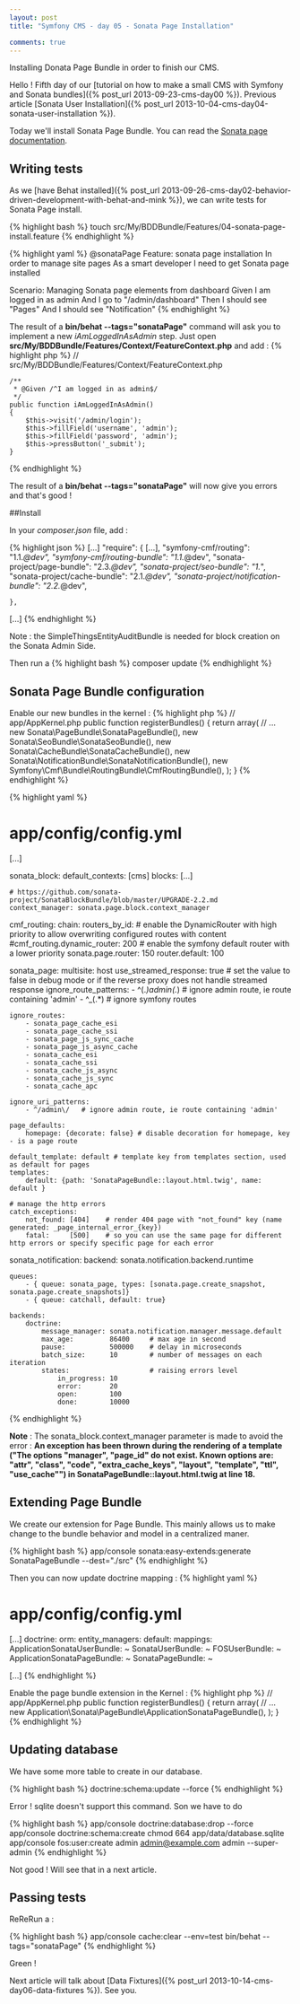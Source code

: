 ```yaml
---
layout: post
title: "Symfony CMS - day 05 - Sonata Page Installation"

comments: true
---
```


Installing Donata Page Bundle in order to finish our CMS.


Hello ! Fifth day of our [tutorial on how to make a small CMS with Symfony and Sonata bundles]({% post_url 2013-09-23-cms-day00 %}). Previous article [Sonata User Installation]({% post_url 2013-10-04-cms-day04-sonata-user-installation %}).

Today we'll install Sonata Page Bundle. You can read the [Sonata page documentation](http://www.sonata-project.org/bundles/page/master/doc/index.html).

## Writing tests

As we [have Behat installed]({% post_url 2013-09-26-cms-day02-behavior-driven-development-with-behat-and-mink %}), we can write tests for Sonata Page install.

{% highlight bash %}
touch src/My/BDDBundle/Features/04-sonata-page-install.feature
{% endhighlight %}

{% highlight yaml %}
@sonataPage
Feature: sonata page installation
  In order to manage site pages
  As a smart developer
  I need to get Sonata page installed

  Scenario: Managing Sonata page elements from dashboard
    Given I am logged in as admin
    And I go to "/admin/dashboard"
    Then I should see "Pages"
    And I should see "Notification"
{% endhighlight %}

The result of a **bin/behat --tags="sonataPage"** command will ask you to implement a new *iAmLoggedInAsAdmin* step.
Just open **src/My/BDDBundle/Features/Context/FeatureContext.php** and add :
{% highlight php %}
// src/My/BDDBundle/Features/Context/FeatureContext.php

    /**
     * @Given /^I am logged in as admin$/
     */
    public function iAmLoggedInAsAdmin()
    {
        $this->visit('/admin/login');
        $this->fillField('username', 'admin');
        $this->fillField('password', 'admin');
        $this->pressButton('_submit');
    }

{% endhighlight %}

The result of a **bin/behat --tags="sonataPage"** will now give you errors and that's good !

##Install

In your *composer.json* file, add :

{% highlight json %}
[...]
    "require": {
        [...],
        "symfony-cmf/routing": "1.1.*@dev",
        "symfony-cmf/routing-bundle": "1.1.*@dev",
        "sonata-project/page-bundle": "2.3.*@dev",
        "sonata-project/seo-bundle": "1.*",
        "sonata-project/cache-bundle": "2.1.*@dev",
        "sonata-project/notification-bundle": "2.2.*@dev",

    },
[...]
{% endhighlight %}

Note : the SimpleThingsEntityAuditBundle is needed for block creation on the Sonata Admin Side.

Then run a
{% highlight bash %}
composer update
{% endhighlight %}

## Sonata Page Bundle configuration

Enable our new bundles in the kernel :
{% highlight php %}
// app/AppKernel.php
public function registerBundles()
{
    return array(
        // ...
        new Sonata\PageBundle\SonataPageBundle(),
        new Sonata\SeoBundle\SonataSeoBundle(),
        new Sonata\CacheBundle\SonataCacheBundle(),
        new Sonata\NotificationBundle\SonataNotificationBundle(),
        new Symfony\Cmf\Bundle\RoutingBundle\CmfRoutingBundle(),
    );
}
{% endhighlight %}

{% highlight yaml %}
# app/config/config.yml
[...]

sonata_block:
    default_contexts: [cms]
    blocks:
        [...]

    # https://github.com/sonata-project/SonataBlockBundle/blob/master/UPGRADE-2.2.md
    context_manager: sonata.page.block.context_manager

cmf_routing:
    chain:
        routers_by_id:
            # enable the DynamicRouter with high priority to allow overwriting configured routes with content
            #cmf_routing.dynamic_router: 200
            # enable the symfony default router with a lower priority
            sonata.page.router: 150
            router.default: 100

sonata_page:
    multisite: host
    use_streamed_response: true # set the value to false in debug mode or if the reverse proxy does not handle streamed response
    ignore_route_patterns:
        - ^(.*)admin(.*)   # ignore admin route, ie route containing 'admin'
        - ^_(.*)          # ignore symfony routes

    ignore_routes:
        - sonata_page_cache_esi
        - sonata_page_cache_ssi
        - sonata_page_js_sync_cache
        - sonata_page_js_async_cache
        - sonata_cache_esi
        - sonata_cache_ssi
        - sonata_cache_js_async
        - sonata_cache_js_sync
        - sonata_cache_apc

    ignore_uri_patterns:
        - ^/admin\/   # ignore admin route, ie route containing 'admin'

    page_defaults:
        homepage: {decorate: false} # disable decoration for homepage, key - is a page route

    default_template: default # template key from templates section, used as default for pages
    templates:
        default: {path: 'SonataPageBundle::layout.html.twig', name: default }

    # manage the http errors
    catch_exceptions:
        not_found: [404]    # render 404 page with "not_found" key (name generated: _page_internal_error_{key})
        fatal:     [500]    # so you can use the same page for different http errors or specify specific page for each error

sonata_notification:
    backend: sonata.notification.backend.runtime

    queues:
        - { queue: sonata_page, types: [sonata.page.create_snapshot, sonata.page.create_snapshots]}
        - { queue: catchall, default: true}

    backends:
        doctrine:
            message_manager: sonata.notification.manager.message.default
            max_age:         86400     # max age in second
            pause:           500000    # delay in microseconds
            batch_size:      10        # number of messages on each iteration
            states:                    # raising errors level
                in_progress: 10
                error:       20
                open:        100
                done:        10000

{% endhighlight %}

**Note** : The sonata_block.context_manager parameter is made to avoid the error : **An exception has been thrown during the rendering of a template ("The options "manager", "page_id" do not exist. Known options are: "attr", "class", "code", "extra_cache_keys", "layout", "template", "ttl", "use_cache"") in SonataPageBundle::layout.html.twig at line 18.**


## Extending Page Bundle

We create our extension for Page Bundle. This mainly allows us to make change to the bundle behavior and model in a centralized maner.

{% highlight bash %}
app/console sonata:easy-extends:generate SonataPageBundle --dest="./src"
{% endhighlight %}

Then you can now update doctrine mapping :
{% highlight yaml %}
# app/config/config.yml
[...]
doctrine:
    orm:
        entity_managers:
            default:
                mappings:
                    ApplicationSonataUserBundle: ~
                    SonataUserBundle: ~
                    FOSUserBundle: ~
                    ApplicationSonataPageBundle: ~
                    SonataPageBundle: ~

[...]
{% endhighlight %}

Enable the page bundle extension in the Kernel :
{% highlight php %}
// app/AppKernel.php
public function registerBundles()
{
    return array(
        // ...
        new Application\Sonata\PageBundle\ApplicationSonataPageBundle(),
    );
}
{% endhighlight %}

## Updating database

We have some more table to create in our database.

{% highlight bash %}
doctrine:schema:update --force
{% endhighlight %}

Error ! sqlite doesn't support this command. Son we have to do

{% highlight bash %}
app/console doctrine:database:drop --force
app/console doctrine:schema:create
chmod 664 app/data/database.sqlite
app/console fos:user:create admin admin@example.com admin --super-admin
{% endhighlight %}

Not good ! Will see that in a next article.

## Passing tests

ReReRun a :

{% highlight bash %}
app/console cache:clear --env=test
bin/behat --tags="sonataPage"
{% endhighlight %}

Green !

Next article will talk about [Data Fixtures]({% post_url 2013-10-14-cms-day06-data-fixtures %}). See you.
